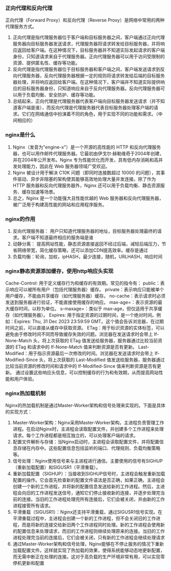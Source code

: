 ### 正向代理和反向代理
正向代理（Forward Proxy）和反向代理（Reverse Proxy）是网络中常用的两种代理服务方式。
1. 正向代理是指代理服务器位于客户端和目标服务器之间，客户端通过正向代理服务器向目标服务器发送请求，代理服务器将请求转发给目标服务器，并将响应返回给客户端。在这种情况下，目标服务器并不知道实际发起请求的客户端身份，只知道请求来自于代理服务器。正向代理服务器可以用于访问受限制的资源、提供匿名性、缓存等功能。
2. 反向代理是指代理服务器位于目标服务器和客户端之间，客户端发送请求到反向代理服务器，反向代理服务器根据一定的规则将请求转发给后端的目标服务器处理，并将响应返回给客户端。在这种情况下，客户端并不知道实际提供响应的目标服务器身份，只知道响应来自于反向代理服务器。反向代理服务器可以用于负载均衡、安全防护、缓存等功能。
3. 总结起来，正向代理是代理服务器代表客户端向目标服务器发送请求（并不知道客户端是谁），而反向代理是代理服务器代表目标服务器处理客户端的请求。它们在网络通信中扮演着不同的角色，用于实现不同的功能和需求。（中间相应的）

### nginx是什么 
1. Nginx（发音为"engine-x"）是一个开源的高性能的 HTTP 和反向代理服务器，也可以用作邮件代理服务器。它最初由伊戈尔·赫勒维奇于2004年创建，并在2004年公开发布。Nginx 专为性能优化而开发，具有低内存消耗和高并发处理能力，因此在 Web 服务器领域广受欢迎。
2. Nginx 被设计用于解决 C10K 问题（即同时连接数超过 10000 的问题），其事件驱动、异步非阻塞的架构使其能够高效地处理大量并发连接。除了作为 HTTP 服务器和反向代理服务器外，Nginx 还可以用于负载均衡、静态资源服务、缓存加速等场景。
3. 总之，Nginx 是一个功能强大且性能优越的 Web 服务器和反向代理服务器，被广泛用于构建高性能的网站和应用程序服务。

### nginx的作用
1. 反向代理服务器： 用户只知道代理服务器的地址，目标服务器处理最终的请求。客户端不知道最终相应的服务端是谁
2. 动静分离： 提高网站性能，静态资源直接返回不经过后端，减轻后端压力，节省网络带宽，简化缓存策略，还可以添加CDN提高效率。缓存是通过
3. 负载均衡：轮询，加权，ipHASH，最少连接，随机，URLHASH，响应时间

### nginx静态资源添加缓存，使用http响应头实现
Cache-Control: 用于定义缓存行为和缓存的有效期。常见的指令有：
public：表示响应可以被所有用户（包括代理服务器）缓存。
private：表示响应只能被单个用户缓存，不能由共享缓存（如代理服务器）缓存。
no-cache：表示请求时必须发送到服务器进行验证，不能直接使用缓存的响应。
max-age=<seconds>：表示资源的最大缓存时间，以秒为单位。
s-maxage=<seconds>：类似于 max-age，但仅适用于共享缓存（如代理服务器）。
Expires: 用于指定资源的过期时间，是一个绝对时间。例如：Expires: Thu, 31 Dec 2023 23:59:59 GMT。这个值会告诉浏览器，在过期时间之前，可以直接从缓存中获取资源。
ETag：用于标识资源的实体标签，可以避免由于修改时间不同而导致缓存失效的问题。浏览器在发送请求时会带上 If-None-Match 头，将上次获取的 ETag 值发送给服务器，服务器通过比较当前资源的 ETag 和请求中的 If-None-Match 值来判断资源是否有更新。
Last-Modified：用于指示资源最后一次修改的时间。浏览器在发送请求时会带上 If-Modified-Since 头，将上次获取的 Last-Modified 值发送给服务器，服务器通过比较当前资源的修改时间和请求中的 If-Modified-Since 值来判断资源是否有更新。
通过设置这些响应头信息，可以控制缓存的行为和有效期，从而提高网站性能和用户体验。

### nginx热加载机制
Nginx的热加载机制是通过Master-Worker架构和信号处理来实现的。下面是具体的实现方式：
1. Master-Worker架构：Nginx采用Master-Worker架构，主进程负责管理工作进程。在启动Nginx时，主进程会读取配置文件，并创建多个工作进程来处理请求。每个工作进程都是相互独立的，可以处理客户端的请求。
2. 配置文件解析与存储：当Nginx启动时，主进程会读取配置文件，并将配置信息存储在内存中。这些配置信息包括监听的端口、代理规则、负载均衡策略等。
3. 信号处理：Nginx使用信号来与主进程进行通信。主要使用的信号有SIGHUP（重新加载配置）和SIGUSR1（平滑重载）。
4. 重新加载配置（SIGHUP）：当接收到SIGHUP信号时，主进程会触发重新加载配置的操作。它会首先检查新的配置文件语法是否正确，如果正确，主进程会创建一个新的工作进程，并将新的配置信息发送给新的工作进程。然后，主进程会向旧的工作进程发送信号，通知它们停止接收新的连接，并逐步处理完当前的连接。当旧的工作进程处理完所有连接后，它们会被关闭，并由新的工作进程接管所有请求。
5. 平滑重载（SIGUSR1）：Nginx还支持平滑重载，通过SIGUSR1信号实现。在平滑重载过程中，主进程会创建一个新的工作进程，但不会关闭旧的工作进程，而是将新的连接交给新旧两个工作进程同时处理。新的工作进程会使用新的配置信息来处理请求，而旧的工作进程则继续处理原来的连接。当旧的工作进程处理完当前的连接后，它们会被关闭，只有新的工作进程会继续处理请求
6. 通过Master-Worker架构和信号处理，Nginx能够在不停止服务的情况下重新加载配置文件。这样就实现了热加载的效果，使得系统能够动态地更新配置，而无需中断正在处理的连接。这对于高负载的生产环境非常有用，可以实现零停机更新和配置
